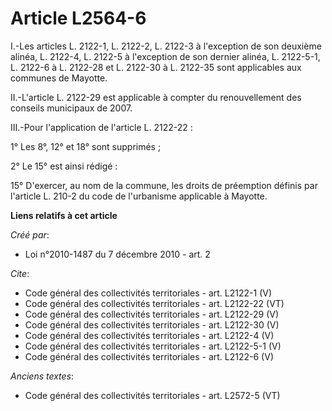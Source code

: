 # Article L2564-6

I.-Les articles L. 2122-1, L. 2122-2, L. 2122-3 à l'exception de son deuxième alinéa, L. 2122-4, L. 2122-5 à l'exception de
son dernier alinéa, L. 2122-5-1, L. 2122-6 à L. 2122-28 et L. 2122-30 à L. 2122-35 sont applicables aux communes de Mayotte. 

II.-L'article L. 2122-29 est applicable à compter du renouvellement des conseils municipaux de 2007. 

III.-Pour l'application de l'article L. 2122-22 : 

1° Les 8°, 12° et 18° sont supprimés ; 

2° Le 15° est ainsi rédigé : 

15° D'exercer, au nom de la commune, les droits de préemption définis par l'article L. 210-2 du code de l'urbanisme
applicable à Mayotte.

**Liens relatifs à cet article**

_Créé par_:

  - Loi n°2010-1487 du 7 décembre 2010 - art. 2

_Cite_:

  - Code général des collectivités territoriales - art. L2122-1 (V)
  - Code général des collectivités territoriales - art. L2122-22 (VT)
  - Code général des collectivités territoriales - art. L2122-29 (V)
  - Code général des collectivités territoriales - art. L2122-30 (V)
  - Code général des collectivités territoriales - art. L2122-4 (V)
  - Code général des collectivités territoriales - art. L2122-5-1 (V)
  - Code général des collectivités territoriales - art. L2122-6 (V)

_Anciens textes_:

  - Code général des collectivités territoriales - art. L2572-5 (VT)
